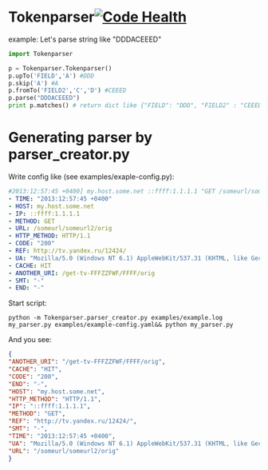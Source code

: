 # Tokenparser[![Code Health](https://landscape.io/github/noxiouz/python-Tokenpair-parser-on-C-API/master/landscape.png)](https://landscape.io/github/noxiouz/python-Tokenpair-parser-on-C-API/master)

example: Let's parse string like "DDDACEEED"

```python
import Tokenparser

p = Tokenparser.Tokenparser()
p.upTo('FIELD','A') #DDD
p.skip('A') #A
p.fromTo('FIELD2','C','D') #CEEED
p.parse("DDDACEEED")
print p.matches() # return dict like {"FIELD": "DDD", "FIELD2" : "CEEED"}
```

# Generating parser by parser_creator.py

Write config like (see examples/exaple-config.py):
```yaml
#2013:12:57:45 +0400] my.host.some.net ::ffff:1.1.1.1 "GET /someurl/someurl2/orig HTTP/1.1" 200 "http://tv.yandex.ru/12424/" "Mozilla/5.0 (Windows NT 6.1) AppleWebKit/537.31 (KHTML, like Gecko) Chrome/26.0.1410.64 Safari/537.31" "-" 0.000 HIT 1908 "-" "/get-tv-FFFZZFWF/FFFF/orig" "-" -
- TIME: "2013:12:57:45 +0400"
- HOST: my.host.some.net
- IP: ::ffff:1.1.1.1
- METHOD: GET
- URL: /someurl/someurl2/orig
- HTTP_METHOD: HTTP/1.1
- CODE: "200"
- REF: http://tv.yandex.ru/12424/
- UA: "Mozilla/5.0 (Windows NT 6.1) AppleWebKit/537.31 (KHTML, like Gecko) Chrome/26.0.1410.64 Safari/537.31"
- CACHE: HIT
- ANOTHER_URI: /get-tv-FFFZZFWF/FFFF/orig
- SMT: "-"
- END: "-"
```

Start script:
```
python -m Tokenparser.parser_creator.py examples/example.log my_parser.py examples/example-config.yaml&& python my_parser.py
```
And you see:
```json
{
"ANOTHER_URI": "/get-tv-FFFZZFWF/FFFF/orig",
"CACHE": "HIT",
"CODE": "200",
"END": "-",
"HOST": "my.host.some.net",
"HTTP_METHOD": "HTTP/1.1",
"IP": "::ffff:1.1.1.1",
"METHOD": "GET",
"REF": "http://tv.yandex.ru/12424/",
"SMT": "-",
"TIME": "2013:12:57:45 +0400",
"UA": "Mozilla/5.0 (Windows NT 6.1) AppleWebKit/537.31 (KHTML, like Gecko) Chrome/26.0.1410.64 Safari/537.31",
"URL": "/someurl/someurl2/orig"
}
```
